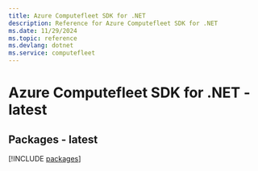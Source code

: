 ```yaml
---
title: Azure Computefleet SDK for .NET
description: Reference for Azure Computefleet SDK for .NET
ms.date: 11/29/2024
ms.topic: reference
ms.devlang: dotnet
ms.service: computefleet
---
```

# Azure Computefleet SDK for .NET - latest
## Packages - latest
[!INCLUDE [packages](computefleet-index.md)]